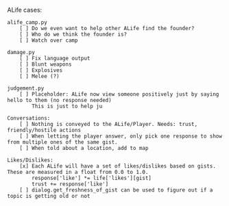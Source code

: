 ALife cases:

	alife_camp.py
		[ ] Do we even want to help other ALife find the founder?
		[ ] Who do we think the founder is?
		[ ] Watch over camp
		
	damage.py
		[ ] Fix language output
		[ ] Blunt weapons
		[ ] Explosives
		[ ] Melee (?)
		
	judgement.py
		[ ] Placeholder: ALife now view someone positively just by saying hello to them (no response needed)
			This is just to help ju
	
	Conversations:
		[ ] Nothing is conveyed to the ALife/Player. Needs: trust, friendly/hostile actions
		[ ] When letting the player answer, only pick one response to show from multiple ones of the same gist.
		[ ] When told about a location, add to map
	
	Likes/Dislikes:
		[x] Each ALife will have a set of likes/dislikes based on gists. These are measured in a float from 0.0 to 1.0.
			response['like'] *= life['likes'][gist]
			trust += response['like']
		[ ] dialog.get_freshness_of_gist can be used to figure out if a topic is getting old or not
